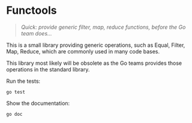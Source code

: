 # Functools

> _Quick: provide generic filter, map, reduce functions, before the Go team does…_

This is a small library providing generic operations, such as Equal, Filter,
Map, Reduce, which are commonly used in many code bases.

This library most likely will be obsolete as the Go teams provides those
operations in the standard library.

Run the tests:

    go test

Show the documentation:

    go doc
